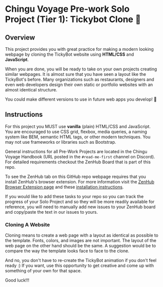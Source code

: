 # Chingu Voyage Pre-work Solo Project (Tier 1): Tickybot Clone 🤖

## Overview
This project provides you with great practice for making a modern looking webpage by cloning the TickyBot website using **HTML/CSS** and **JavaScript**.

When you are done, you will be ready to take on your own projects creating similar webpages. It is almost sure that you have seen a layout like the TickyBot's before. Many organizations such as restaurants, designers and even web developers design their own static or portfolio websites with an almost identical structure.

You could make different versions to use in future web apps you develop! 🚀

## Instructions

For this project you MUST use **vanilla** (plain) HTML/CSS and JavaScript. You are encouraged to use CSS grid, flexbox, media queries, a naming system like BEM, semantic HTML tags, or other modern techniques. You may not use frameworks or libraries such as Bootstrap.

General instructions for all Pre-Work Projects are located in the Chingu Voyage Handbook (URL posted in the `#read-me-first` channel on Discord). For detailed requirements checkout the ZenHub Board that is part of this repo.

To see the ZenHub tab on this GitHub repo webpage requires that you install ZenHub's browser extension. For more information visit the [ZenHub Browser Extension page](https://www.zenhub.com/extension) and these [installation instructions](https://t.ly/3v8w).

If you would like to add these tasks to your repo so you can track the progress of your Solo Project and so they will be more readily available for reference, you will need to manually add new issues to your ZenHub board and copy/paste the text in our issues to yours.

### Cloning A Website

Cloning means to create a web page with a layout as identical as possible to the template. Fonts, colors, and images are not important. The layout of the web page on the other hand should be the same. A suggestion would be to compare the way the template looks face to face to the clone.

And no, you don't have to re-create the TickyBot animation if you don't feel ready :) If you want, use this opportunity to get creative and come up with something of your own for that space.

Good luck!!!
